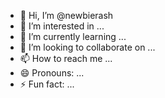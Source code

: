 - 👋 Hi, I’m @newbierash
- 👀 I’m interested in ...
- 🌱 I’m currently learning ...
- 💞️ I’m looking to collaborate on ...
- 📫 How to reach me ...
- 😄 Pronouns: ...
- ⚡ Fun fact: ...

<!---
newbierash/newbierash is a ✨ special ✨ repository because its `README.md` (this file) appears on your GitHub profile.
You can click the Preview link to take a look at your changes.
--->
